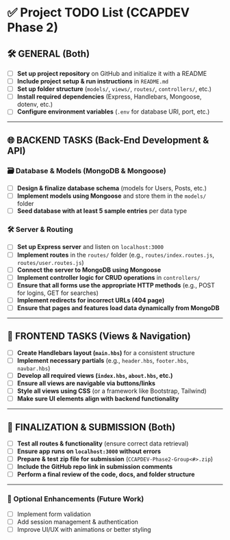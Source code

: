 # ✅ Project TODO List (CCAPDEV Phase 2)

## 🛠 GENERAL (Both)
- [ ] **Set up project repository** on GitHub and initialize it with a README  
- [ ] **Include project setup & run instructions** in `README.md`  
- [ ] **Set up folder structure** (`models/`, `views/`, `routes/`, `controllers/`, etc.)  
- [ ] **Install required dependencies** (Express, Handlebars, Mongoose, dotenv, etc.)  
- [ ] **Configure environment variables** (`.env` for database URI, port, etc.)  

---

## 🌐 BACKEND TASKS (Back-End Development & API)
### 🗃 Database & Models (MongoDB & Mongoose)
- [ ] **Design & finalize database schema** (models for Users, Posts, etc.)  
- [ ] **Implement models using Mongoose** and store them in the `models/` folder  
- [ ] **Seed database with at least 5 sample entries** per data type  

### 🛠 Server & Routing
- [ ] **Set up Express server** and listen on `localhost:3000`  
- [ ] **Implement routes** in the `routes/` folder (e.g., `routes/index.routes.js`, `routes/user.routes.js`)  
- [ ] **Connect the server to MongoDB using Mongoose**  
- [ ] **Implement controller logic for CRUD operations** in `controllers/`  
- [ ] **Ensure that all forms use the appropriate HTTP methods** (e.g., POST for logins, GET for searches)  
- [ ] **Implement redirects for incorrect URLs (404 page)**  
- [ ] **Ensure that pages and features load data dynamically from MongoDB**  

---

## 🎨 FRONTEND TASKS (Views & Navigation)
- [ ] **Create Handlebars layout (`main.hbs`)** for a consistent structure  
- [ ] **Implement necessary partials** (e.g., `header.hbs`, `footer.hbs`, `navbar.hbs`)  
- [ ] **Develop all required views (`index.hbs`, `about.hbs`, etc.)**  
- [ ] **Ensure all views are navigable via buttons/links**  
- [ ] **Style all views using CSS** (or a framework like Bootstrap, Tailwind)  
- [ ] **Make sure UI elements align with backend functionality**  

---

## 🚀 FINALIZATION & SUBMISSION (Both)
- [ ] **Test all routes & functionality** (ensure correct data retrieval)  
- [ ] **Ensure app runs on `localhost:3000` without errors**  
- [ ] **Prepare & test zip file for submission** (`CCAPDEV-Phase2-Group<#>.zip`)  
- [ ] **Include the GitHub repo link in submission comments**  
- [ ] **Perform a final review of the code, docs, and folder structure**  

---

### 📌 Optional Enhancements (Future Work)
- [ ] Implement form validation  
- [ ] Add session management & authentication  
- [ ] Improve UI/UX with animations or better styling  
